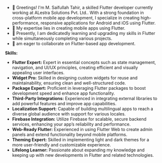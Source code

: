 - 👋 Greetings! I'm M. Saifullah Tahir, a skilled Flutter developer currently working at ALestra Solutions Pvt. Ltd.. With a strong foundation in cross-platform mobile app development, I specialize in creating high-performance, responsive applications for Android and iOS using Flutter.
- 👀 My expertise lies in creating mobile apps using Flutter.
- 🌱 Presently, I am dedicatedly learning and upgrading my skills in Flutter while simultaneously completing various projects.
- 💞 am eager to collaborate on Flutter-based app development.
  
**Skills:**

- **Flutter Expert:** Expert in essential concepts such as state management, navigation, and UI/UX principles, creating efficient and visually appealing user interfaces.
- **Widget Pro:** Skilled in designing custom widgets for reuse and maintainability, ensuring clean and well-structured code.
- **Package Expert:** Proficient in leveraging Flutter packages to boost development speed and enhance app functionality.
- **Third-Party Integrations:** Experienced in integrating external libraries to add powerful features and improve app capabilities.
- **Localization Support:** Capable of building multilingual apps to reach a diverse global audience with support for various locales.
- **Firebase Integration:** Utilize Firebase for scalable, secure backend services, enhancing your app’s reliability and performance.
- **Web-Ready Flutter:** Experienced in using Flutter Web to create admin panels and extend functionality beyond mobile platforms.
- **Theming Expert:** Skilled in implementing light and dark themes for a more user-friendly and customizable experience.
- **Lifelong Learner:** Passionate about expanding my knowledge and keeping up with new developments in Flutter and related technologies.
